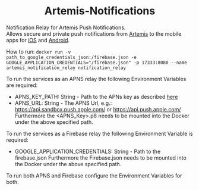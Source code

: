 <div align="center">
    <h1 align="center">Artemis-Notifications</h1>
</div>

Notification Relay for Artemis Push Notifications.  
Allows secure and private push notifications from [Artemis](https://github.com/ls1intum/Artemis) to the mobile apps for [iOS](https://github.com/ls1intum/artemis-ios) and [Android](https://github.com/ls1intum/artemis-android).

How to run:
`docker run -v path_to_google_credentials_json:/firebase.json -e GOOGLE_APPLICATION_CREDENTIALS="/firebase.json" -p 17333:8080 --name artemis_notification_relay notification_relay`

To run the services as an APNS relay the following Environment Variables are required:
- APNS_KEY_PATH: String - Path to the APNs key as described [here](https://developer.apple.com/documentation/usernotifications/setting_up_a_remote_notification_server/establishing_a_token-based_connection_to_apns)
- APNS_URL: String - The APNS Url, e.g.: https://api.sandbox.push.apple.com/ or https://api.push.apple.com/
Furthermore the <APNS_Key>.p8 needs to be mounted into the Docker under the above specified path.


To run the services as a Firebase relay the following Environment Variable is required:
- GOOGLE_APPLICATION_CREDENTIALS: String - Path to the firebase.json
Furthermore the Firebase.json needs to be mounted into the Docker under the above specified path.

To run both APNS and Firebase configure the Environment Variables for both.
